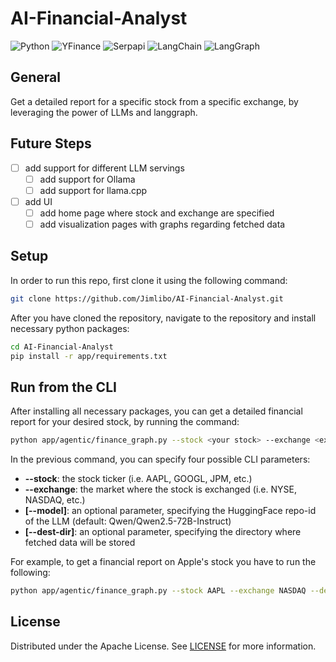 # AI-Financial-Analyst

![Python](https://img.shields.io/badge/python-v3.12-blue.svg)
![YFinance](https://img.shields.io/badge/yfinance-v0.2.52-red.svg)
![Serpapi](https://img.shields.io/badge/serpapi-v0.1.5-green.svg)
![LangChain](https://img.shields.io/badge/langchain-v0.3.22-orange.svg)
![LangGraph](https://img.shields.io/badge/langgraph-v0.2.56-yellow.svg)

## General
Get a detailed report for a specific stock from a specific exchange, by leveraging the power of LLMs and langgraph.

## Future Steps
- [ ] add support for different LLM servings
    - [ ] add support for Ollama
    - [ ] add support for llama.cpp
- [ ] add UI
    - [ ] add home page where stock and exchange are specified
    - [ ] add visualization pages with graphs regarding fetched data

## Setup
In order to run this repo, first clone it using the following command:
```bash
git clone https://github.com/Jimlibo/AI-Financial-Analyst.git
```
After you have cloned the repository, navigate to the repository and install necessary python packages:
```bash
cd AI-Financial-Analyst
pip install -r app/requirements.txt
```

## Run from the CLI
After installing all necessary packages, you can get a detailed financial report for your desired stock, by running the 
command:
```bash
python app/agentic/finance_graph.py --stock <your stock> --exchange <exchange market of the stock>
```

In the previous command, you can specify four possible CLI parameters:
* <b>--stock</b>: the stock ticker (i.e. AAPL, GOOGL, JPM, etc.)
* <b>--exchange</b>: the market where the stock is exchanged (i.e. NYSE, NASDAQ, etc.)
* <b>[--model]</b>: an optional parameter, specifying the HuggingFace repo-id of the LLM (default: Qwen/Qwen2.5-72B-Instruct)
* <b>[--dest-dir]</b>: an optional parameter, specifying the directory where fetched data will be stored

For example, to get a financial report on Apple's stock you have to run the following:
```bash
python app/agentic/finance_graph.py --stock AAPL --exchange NASDAQ --dest-dir ~/apple_stock_data
```


## License
Distributed under the Apache License. See 
[LICENSE](https://github.com/Jimlibo/AI-Financial-Analyst/blob/main/LICENSE) for more information.